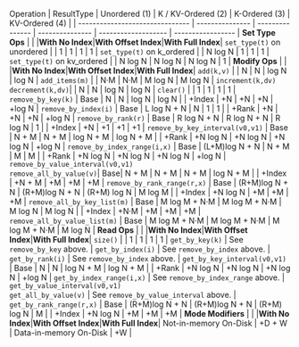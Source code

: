 
Operation 	 		 	  		| ResultType   	  | Unordered (1)	| K / KV-Ordered (2) | K-Ordered (3)	| KV-Ordered (4)	| |
-------------------------------	| --------------- | --------------- | --------------- | ------------------- | ----------------- |
**Set Type Ops**				| 				  |					|**With No Index**|**With Offset Index**|**With Full Index**|
`set_type(t)` on unordered		|				  | 1				| 1				  | 1					| 1					|
`set_type(t)` on k_ordered		|				  | N log N			| 1				  | 1					| 1					|
`set_type(t)` on kv_ordered		|				  | N log N			| N log N		  | N log N				| 1					|
**Modify Ops**					|				  |					|**With No Index**|**With Offset Index**|**With Full Index**|
`add(k,v)`						|				  | N				| N				  | log N				| log N				|
`add_items(m)`					|				  | N·M				| N·M			  | M log N				| M log N			|
`increment(k,dv)`<br>`decrement(k,dv)`|			  | N 				| N	  			  | log N 				| log N				|
`clear()`						|				  | 1				| 1				  | 1					| 1	  				|
`remove_by_key(k)`				| Base			  | N				| N				  | log N				| log N				|
								| +Index		  | +N				| +N			  | +N					| +log N			|
`remove_by_index(i)`			| Base			  | L log N	+ N		| N				  | 1					| 1	  				|
								| +Rank			  | +N				| +N			  | +N					| +log N			|
`remove_by_rank(r)`				| Base			  | R log N + N		| R log N + N	  | R log N				| 1	  				|
								| +Index		  | +N				| +1			  | +1					| +1				|
`remove_by_key_interval(v0,v1)`	| Base			  | N + M			| N	+ M			  | log N + M			| log N + M			|
								| +Rank			  | +N log N		| +N log N		  | +N log N			| +log N			|
`remove_by_index_range(i,x)`	| Base			  | (L+M)log N + N	| N + M			  | M					| M	  				|
								| +Rank			  | +N log N		| +N log N		  | +N log N			| +log N			|
`remove_by_value_interval(v0,v1)`<br>`remove_all_by_value(v)`| Base| N + M | N + M	  | N + M				| log N + M			|
								| +Index		  | +N + M			| +M			  | +M					| +M				|
`remove_by_rank_range(r,x)`		| Base			  | (R+M)log N + N	| (R+M)log N + N  | (R+M) log N			| M log M			|
								| +Index		  | +N log N		| +M			  | +M					| +M				|
`remove_all_by_key_list(m)`		| Base			  | M log M + N·M	| M log M + N·M	  | M log N				| M log N			|
								| +Index		  | +N·M			| +M			  | +M					| +M				|
`remove_all_by_value_list(m)`	| Base			  | M log M + N·M	| M log M + N·M	  | M log M + N·M		| M log N			|
**Read Ops**					|				  |					|**With No Index**|**With Offset Index**|**With Full Index**|
`size()` 						|				  | 1				| 1				  | 1					| 1	  				|
`get_by_key(k)`					| <td colspan="4" style="text-align:center;">See `remove_by_key` above.</td>					|
`get_by_index(i)`				| <td colspan="4" style="text-align:center;">See `remove_by_index` above.</td>					|
`get_by_rank(i)`				| <td colspan="4" style="text-align:center;">See `remove_by_index` above.</td>					|
`get_by_key_interval(v0,v1)`	| Base			  | N				| N				  | log N + M			| log N + M			|
								| +Rank			  | +N log N		| +N log N		  | +N log N			| +log N			|
`get_by_index_range(i,x)`		| <td colspan="4" style="text-align:center;">See `remove_by_index_range` above.</td>			|
`get_by_value_interval(v0,v1)`<br>`get_all_by_value(v)` | <td colspan="4" style="text-align:center;">See `remove_by_value_interval` above.</td>	|
`get_by_rank_range(r,x)`		| Base			  | (R+M)log N + N	| (R+M)log N + N  | (R+M) log N			| M					|
								| +Index		  | +N log N		| +M			  | +M					| +M				|
**Mode Modifiers**				|				  |					|**With No Index**|**With Offset Index**|**With Full Index**|
Not-in-memory On-Disk			| <td colspan="4" style="text-align:center;">+D + W</td>										|
Data-in-memory On-Disk			| <td colspan="4" style="text-align:center;">+W</td>											|

